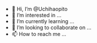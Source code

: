 - 👋 Hi, I’m @Uchihaopito
- 👀 I’m interested in ...
- 🌱 I’m currently learning ...
- 💞️ I’m looking to collaborate on ...
- 📫 How to reach me ...

<!---
Uchihaopito/Uchihaopito is a ✨ special ✨ repository because its `README.md` (this file) appears on your GitHub profile.
You can click the Preview link to take a look at your changes.
--->
